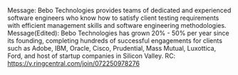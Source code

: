 Message: Bebo Technologies provides teams of dedicated and experienced software engineers who know how to satisfy client testing requirements with efficient management skills and software engineering methodologies.
Message(Edited): Bebo Technologies has grown 20% - 50% per year since its founding, completing hundreds of successful engagements for clients such as Adobe, IBM, Oracle, Cisco, Prudential, Mass Mutual, Luxottica, Ford, and host of startup companies in Silicon Valley.
RC: https://v.ringcentral.com/join/072250978276